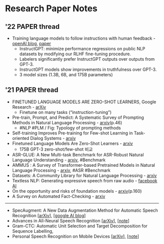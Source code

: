 # Research Paper Notes

## '22 PAPER thread 
* Training language models to follow instructions with human feedback - [openAI blog](https://openai.com/blog/instruction-following/), [paper](https://cdn.openai.com/papers/Training_language_models_to_follow_instructions_with_human_feedback.pdf)
  - InstructGPT: minimize performance regressions on public NLP datasets by modifying our RLHF fine-tuning procedure.
  - Labelers significantly prefer InstructGPT outputs over outputs from GPT-3.
  - InstructGPT models show improvements in truthfulness over GPT-3.
  - 3 model sizes (1.3B, 6B, and 175B parameters)

## '21 PAPER thread 
* FINETUNED LANGUAGE MODELS ARE ZERO-SHOT LEARNERS, Google Research - [arXiv](https://arxiv.org/pdf/2109.01652.pdf) 
  - Finetune on many tasks (“instruction-tuning”)
* Pre-train, Prompt, and Predict: A Systematic Survey of Prompting Methods in Natural Language Processing - [arxiv](https://arxiv.org/pdf/2107.13586v1.pdf)(p.46)
  - #NLP #PLM / Fig: Typology of prompting methods
* Self-training Improves Pre-training for Few-shot Learning in Task-oriented Dialog Systems - [arxiv]()
* Finetuned Language Models Are Zero-Shot Learners - [arxiv](https://arxiv.org/abs/2109.01652v1)
  - 175B GPT-3 zero-shot/few-shot 비교
* ASR-GLUE: A New Multi-task Benchmark for ASR-Robust Natural Language Understanding - [arxiv](https://arxiv.org/abs/2108.13048v1), #Benchmark
* AMMUS : A Survey of Transformer-based Pretrained Models in Natural Language Processing - [arxiv](https://arxiv.org/abs/2108.05542), #ASR #Benchmark
* Datasets: A Community Library for Natural Language Processing - [arxiv](https://arxiv.org/pdf/2109.02846.pdf)
* Textless NLP: Generating expressive speech from raw audio - [facebook AI](https://ai.facebook.com/blog/textless-nlp-generating-expressive-speech-from-raw-audio)
* On the opportunity and risks of foundation models - [arxiv](https://arxiv.org/abs/2108.07258)(p.160)
* A Survey on Automated Fact-Checking - [arxiv](https://arxiv.org/abs/2108.11896v1v)


------ 
* SpecAugment: A New Data Augmentation Method for Automatic Speech Recognition [[arXiv](https://arxiv.org/abs/1904.08779)], [[google AI blog](https://ai.googleblog.com/2019/04/specaugment-new-data-augmentation.html)] 
* Advances in All-Neural Speech Recognition [[arXiv](https://arxiv.org/abs/1609.05935)], [[note](https://github.com/knlee-voice/PaperNotes/blob/master/notes/aXv1609.05935.md)]
* Gram-CTC: Automatic Unit Selection and Target Decomposition for Sequence Labelling, 
* Personal Speech Recognition on Mobile Devices [[arXiv](https://arxiv.org/abs/1603.03185)], [[note](notes/aXv1603.03185.md)]

